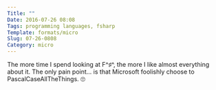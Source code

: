 ```yaml
---
Title: ""
Date: 2016-07-26 08:08
Tags: programming languages, fsharp
Template: formats/micro
Slug: 07-26-0808
Category: micro
---
```


The more time I spend looking at F^♯^, the more I like almost everything about it. The only pain point... is that Microsoft foolishly choose to PascalCaseAllTheThings. 🙄
